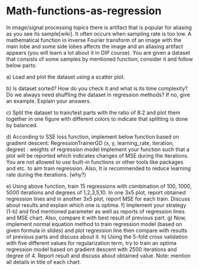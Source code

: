 # Math-functions-as-regression
In image/signal processing topics there is artifact that is
popular for aliasing as you see its sample[wiki]. It often
occurs when sampling rate is too low.
A mathematical function in inverse Fourier transform of an
image with the main lobe and some side lobes affects the
image and an aliasing artifact appears (you will learn a lot
about it in DIP course). You are given a dataset that consists
of some samples by mentioned function; consider it and
follow below parts:

a) Load and plot the dataset using a scatter plot.

b) Is dataset sorted? How do you check it and what is its time complexity? Do we always need
shuffling the dataset in regression methods? If no, give an example. Explain your answers.

c) Split the dataset to train/test parts with the ratio of 8:2 and plot them together in one figure
with different colors to indicate that splitting is done by balanced.

d) According to SSE loss function, implement below function based on gradient descent:
RegressionTrainerGD (x, y, learning_rate, iteration, degree) : weights of regression model
Implement your function such that a plot will be reported which indicates changes
of MSE during the iterations.
You are not allowed to use built-in functions or other tools like packages and etc. to
aim train regression.
Also, It is recommended to reduce learning rate during the iterations. (why?)

e) Using above function, train 15 regressions with combination of 100, 1000, 5000 iterations
and degrees of 1,2,3,5,10. In one 3x5 plot, report obtained regression lines and in another
3x5 plot, report MSE for each train. Discuss about results and explain which one is optima.
f) Implement your strategy (1-b) and find mentioned parameter as well as reports of
regression lines and MSE chart. Also, compare it with best result of previous part.
g) Now, implement normal equation method to train regression model (based on given
formula in slides) and plot regression line then compare with results of previous parts and
discuss about it.
h) Using the 5-fold cross validation with five different values for regularization term, try to
train an optima regression model based on gradient descent with 2500 iterations and
degree of 4. Report result and discuss about obtained value.
Note: mention all details in title of each chart.
